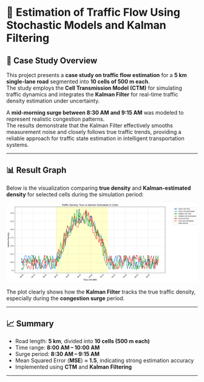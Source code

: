 # 🚗 Estimation of Traffic Flow Using Stochastic Models and Kalman Filtering

## 📘 Case Study Overview

This project presents a **case study on traffic flow estimation** for a **5 km single-lane road** segmented into **10 cells of 500 m each**.  
The study employs the **Cell Transmission Model (CTM)** for simulating traffic dynamics and integrates the **Kalman Filter** for real-time traffic density estimation under uncertainty.

A **mid-morning surge between 8:30 AM and 9:15 AM** was modeled to represent realistic congestion patterns.  
The results demonstrate that the Kalman Filter effectively smooths measurement noise and closely follows true traffic trends, providing a reliable approach for traffic state estimation in intelligent transportation systems.

---

## 📊 Result Graph

Below is the visualization comparing **true density** and **Kalman-estimated density** for selected cells during the simulation period:

![Traffic Flow Estimation Graph](trafficflow_output.png)

The plot clearly shows how the **Kalman Filter** tracks the true traffic density, especially during the **congestion surge** period.

---

## 📈 Summary

- Road length: **5 km**, divided into **10 cells (500 m each)**  
- Time range: **8:00 AM – 10:00 AM**  
- Surge period: **8:30 AM – 9:15 AM**  
- Mean Squared Error (**MSE**) ≈ **1.5**, indicating strong estimation accuracy  
- Implemented using **CTM** and **Kalman Filtering**

---


